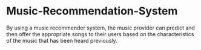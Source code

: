 # Music-Recommendation-System
By using a music recommender system, the music provider can predict and then offer the appropriate songs to their users based on the characteristics of the music that has been heard previously.
